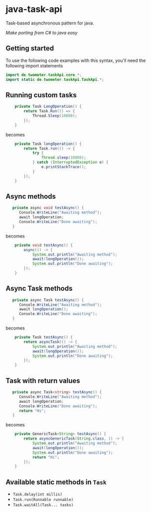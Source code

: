 # java-task-api
Task-based asynchronous pattern for java.

_Make porting from C# to java easy_

## Getting started
To use the following code examples with this syntax, you'll need the following import statements
```java
import de.twometer.taskApi.core.*;
import static de.twometer.taskApi.TaskApi.*;
```

## Running custom tasks
```csharp
    private Task LongOperation() {
        return Task.Run(() => {
            Thread.Sleep(10000);
        });
    }
```

becomes

```java
    private Task longOperation() {
        return Task.run(() -> {
            try {
                Thread.sleep(10000);
            } catch (InterruptedException e) {
                e.printStackTrace();
            }
        });
    }
```

## Async methods
```csharp
   private async void testAsync() {
      Console.WriteLine("Awaiting method");
      await longOperation;
      Console.WriteLine("Done awaiting");
   }
```
becomes
```java
    private void testAsync() {
        async(() -> {
            System.out.println("Awaiting method");
            await(longOperation());
            System.out.println("Done awaiting");
        });
    }
```

## Async Task methods
```csharp
   private async Task testAsync() {
      Console.WriteLine("Awaiting method");
      await longOperation();
      Console.WriteLine("Done awaiting");
   }
```
becomes
```java
    private Task testAsync() {
        return asyncTask(() -> {
            System.out.println("Awaiting method");
            await(longOperation());
            System.out.println("Done awaiting");
        });
    }
```

## Task with return values
```csharp
   private async Task<string> testAsync() {
      Console.WriteLine("Awaiting method");
      await longOperation;
      Console.WriteLine("Done awaiting");
      return "Hi";
   }
```
becomes
```java
    private GenericTask<String> testAsync() {
        return asyncGenericTask(String.class, () -> {
            System.out.println("Awaiting method");
            await(longOperation());
            System.out.println("Done awaiting");
			return "Hi";
        });
    }
```

## Available static methods in `Task`
- `Task.delay(int millis)`
- `Task.run(Runnable runnable)`
- `Task.waitAll(Task... tasks)`